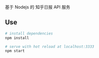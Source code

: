 基于 Nodejs 的 知乎日报 API 服务

## Use

``` bash
# install dependencies
npm install

# serve with hot reload at localhost:3333
npm start
```